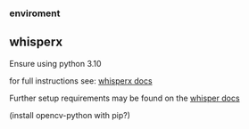 ### enviroment
## whisperx
Ensure using python 3.10 

for full instructions see: [whisperx docs](https://github.com/m-bain/whisperX#setup-%EF%B8%8F)

Further setup requirements may be found on the [whisper docs](https://github.com/openai/whisper#setup)

(install opencv-python with pip?)

